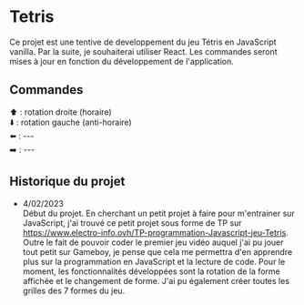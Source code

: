 # Tetris

Ce projet est une tentive de developpement du jeu Tétris en JavaScript vanilla. Par la suite, je souhaiterai utiliser React.
Les commandes seront mises à jour en fonction du développement de l'application.

## Commandes

⬆️ : rotation droite (horaire)  
⬇️ : rotation gauche (anti-horaire)  
⬅️ : ---  
➡️ : ---  

## Historique du projet

* 4/02/2023  
  Début du projet. En cherchant un petit projet à faire pour m'entrainer sur JavaScript, j'ai trouvé ce petit projet sous forme de TP sur <https://www.electro-info.ovh/TP-programmation-Javascript-jeu-Tetris>. Outre le fait de pouvoir coder le premier jeu vidéo auquel j'ai pu jouer tout petit sur Gameboy, je pense que cela me permettra d'en apprendre plus sur la programmation en JavaScript et la lecture de code.
  Pour le moment, les fonctionnalités développées sont la rotation de la forme affichée et le changement de forme. J'ai pu également créer toutes les grilles des 7 formes du jeu.
